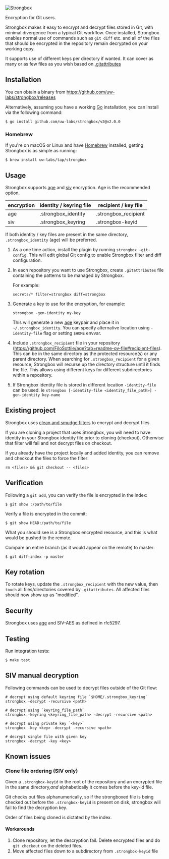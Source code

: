 ![Strongbox](strongbox-logo.png)

Encryption for Git users.

Strongbox makes it easy to encrypt and decrypt files stored in Git, with
minimal divergence from a typical Git workflow. Once installed, Strongbox
enables normal use of commands such as `git diff` etc. and all of the files
that should be encrypted in the repository remain decrypted on your working
copy.

It supports use of different keys per directory if wanted. It can cover as many
or as few files as you wish based on
[.gitattributes](https://www.git-scm.com/docs/gitattributes)

## Installation

You can obtain a binary from https://github.com/uw-labs/strongbox/releases

Alternatively, assuming you have a working [Go](https://golang.org) installation, you can
install via the following command:

```console
$ go install github.com/uw-labs/strongbox/v2@v2.0.0
```

### Homebrew

If you're on macOS or Linux and have [Homebrew](https://brew.sh/) installed,
getting Strongbox is as simple as running:

```console
$ brew install uw-labs/tap/strongbox
```

## Usage

Strongbox supports [age](https://github.com/FiloSottile/age) and
[siv](https://pkg.go.dev/github.com/jacobsa/crypto/siv?utm_source=godoc)
encryption. Age is the recommended option.

| encryption | identity / keyring file | recipient / key file |
| ---------- | ----------------------- | -------------------- |
| age        | .strongbox_identity     | .strongbox_recipient |
| siv        | .strongbox_keyring      | .strongbox-keyid     |

If both identity / key files are present in the same directory,
`.strongbox_identity` (age) will be preferred.

1. As a one time action, install the plugin by running `strongbox -git-config`.
   This will edit global Git config to enable Strongbox filter and diff
   configuration.

2. In each repository you want to use Strongbox, create `.gitattributes` file
   containing the patterns to be managed by Strongbox.

   For example:

   ```
   secrets/* filter=strongbox diff=strongbox
   ```

3. Generate a key to use for the encryption, for example:
   ```console
   strongbox -gen-identity my-key
   ```
   This will generate a new [age](https://github.com/FiloSottile/age) keypair
   and place it in `~/.strongbox_identity`. You can specify alternative
   location using `-identity-file` flag or setting `$HOME` envvar.

4. Include `.strongbox_recipient` file in your repository
   (https://github.com/FiloSottile/age?tab=readme-ov-file#recipient-files).
   This can be in the same directory as the protected resource(s) or any parent
   directory. When searching for `.strongbox_recipient` for a given resource,
   Strongbox will recurse up the directory structure until it finds the file.
   This allows using different keys for different subdirectories within a
   repository.

5. If Strongbox identity file is stored in different location `-identity-file`
   can be used. ie `strongbox [-identity-file <identity_file_path>]
   -gen-identity key-name`

## Existing project

Strongbox uses [clean and smudge
filters](https://git-scm.com/book/en/v2/Customizing-Git-Git-Attributes#filters_a)
to encrypt and decrypt files.

If you are cloning a project that uses Strongbox, you will need to have
identity in your Strongbox identity file prior to cloning (checkout). Otherwise
that filter will fail and not decrypt files on checkout.

If you already have the project locally and added identity, you can remove and
checkout the files to force the filter:
```
rm <files> && git checkout -- <files>
```

## Verification

Following a `git add`, you can verify the file is encrypted in the index:

```console
$ git show :/path/to/file
```

Verify a file is encrypted in the commit:

```console
$ git show HEAD:/path/to/file
```

What you should see is a Strongbox encrypted resource, and this is what would
be pushed to the remote.

Compare an entire branch (as it would appear on the remote) to master:

```console
$ git diff-index -p master
```

## Key rotation

To rotate keys, update the `.strongbox_recipient` with the new value, then
`touch` all files/directories covered by `.gitattributes`. All affected files
should now show up as "modified".

## Security

Strongbox uses [age](https://github.com/FiloSottile/age) and SIV-AES as defined
in rfc5297.

## Testing

Run integration tests:

```console
$ make test
```

## SIV manual decryption
Following commands can be used to decrypt files outside of the Git flow:

```console
# decrypt using default keyring file `$HOME/.strongbox_keyring`
strongbox -decrypt -recursive <path>

# decrypt using `keyring_file_path`
strongbox -keyring <keyring_file_path> -decrypt -recursive <path>

# decrypt using private key `<key>`
strongbox -key <key> -decrypt -recursive <path>

# decrypt single file with given key
strongbox -decrypt -key <key>
```

## Known issues

### Clone file ordering (SIV only)

Given a `.strongbox-keyid` in the root of the repository and an encrypted file
in the same directory,*and* alphabetically it comes before the key-id file.

Git checks out files alphanumerically, so if the strongboxed file is being
checked out before the `.strongbox-keyid` is present on disk, strongbox will
fail to find the decryption key.

Order of files being cloned is dictated by the index.

#### Workarounds

1. Clone repository, let the descryption fail. Delete encrypted files and do
   `git checkout` on the deleted files.
2. Move affected files down to a subdirectory from `.strongbox-keyid` file
